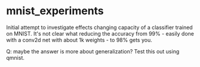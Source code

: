 # mnist_experiments

Initial attempt to investigate effects changing capacity of a classifier trained on MNIST.  It's not clear what reducing the accuracy from 99\% - easily done with a conv2d net with about 1k weights - to 98\% gets you.

Q: maybe the answer is more about generalization?  Test this out using qmnist.
